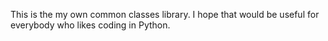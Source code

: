    This is the my own common classes library. I hope that would be useful for everybody who likes coding in Python.

